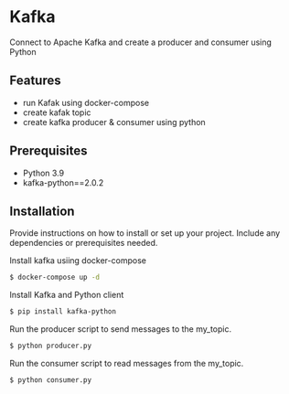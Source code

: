 # Kafka

Connect to Apache Kafka and create a producer and consumer using Python

## Features
- run Kafak using docker-compose
- create kafak topic
- create kafka producer & consumer using python

## Prerequisites
- Python 3.9
- kafka-python==2.0.2

## Installation

Provide instructions on how to install or set up your project. Include any dependencies or prerequisites needed.

Install kafka usiing docker-compose
```bash
$ docker-compose up -d 
```

Install Kafka and Python client
```bash
$ pip install kafka-python
```

Run the producer script to send messages to the my_topic.
```bash
$ python producer.py
```

Run the consumer script to read messages from the my_topic.
```bash
$ python consumer.py
```
